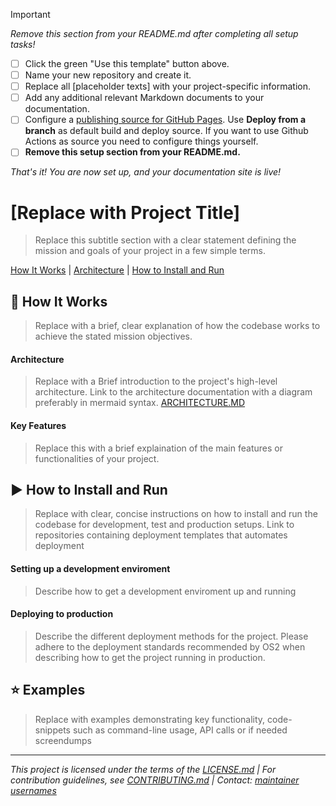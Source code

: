 > [!IMPORTANT] 
> *Remove this section from your README.md after completing all setup tasks!*
> - [ ] Click the green "Use this template" button above.
> - [ ] Name your new repository and create it.
> - [ ] Replace all [placeholder texts] with your project-specific information.
> - [ ] Add any additional relevant Markdown documents to your documentation.
> - [ ] Configure a [publishing source for GitHub Pages](https://help.github.com/en/articles/configuring-a-publishing-source-for-github-pages). Use **Deploy from a branch** as default build and deploy source. If you want to use Github Actions as source you need to configure things yourself.
> - [ ] **Remove this setup section from your README.md.**
>
> *That's it! You are now set up, and your documentation site is live!*


# [Replace with Project Title]
> Replace this subtitle section with a clear statement defining the mission and goals of your project in a few simple terms.

[How It Works](#🧭-how-it-works) | [Architecture](#architecture) | [ How to Install and Run](#▶️-how-to-install-and-run)

## 🧭 How It Works
> Replace with a brief, clear explanation of how the codebase works to achieve the stated mission objectives.

#### Architecture

> Replace with a Brief introduction to the project's high-level architecture. Link to the architecture documentation with a diagram preferably in mermaid syntax.
[ARCHITECTURE.MD](./docs/ARCHITECTURE.MD)

#### Key Features

> Replace this with a brief explaination of the main features or functionalities of your project.

## ▶️ How to Install and Run
> Replace with clear, concise instructions on how to install and run the codebase for development, test and production setups. Link to repositories containing deployment templates that automates deployment

#### Setting up a development enviroment
> Describe how to get a development enviroment up and running

#### Deploying to production
> Describe the different deployment methods for the project. Please adhere to the deployment standards recommended by OS2 when describing how to get the project running in production.

#### 

## :star: Examples

> Replace with examples demonstrating key functionality, code-snippets such as command-line usage, API calls or if needed screendumps

---

*This project is licensed under the terms of the [LICENSE.md](LICENSE.md) | For contribution guidelines, see [CONTRIBUTING.md](CONTRIBUTING.md) | Contact: [maintainer usernames]()*


